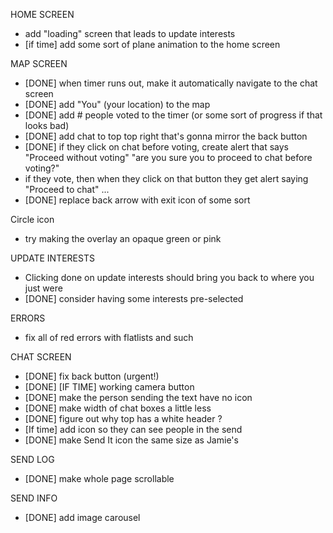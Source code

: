 HOME SCREEN
- add "loading" screen that leads to update interests
- [if time] add some sort of plane animation to the home screen

MAP SCREEN
- [DONE] when timer runs out, make it automatically navigate to the chat screen
- [DONE] add "You" (your location) to the map
- [DONE] add # people voted to the timer (or some sort of progress if that looks bad)
- [DONE] add chat to top top right that's gonna mirror the back button
- [DONE] if they click on chat before voting, create alert that says "Proceed without voting" "are you sure you to proceed to chat before voting?" 
- if they vote, then when they click on that button they get alert saying "Proceed to chat" ...
- [DONE] replace back arrow with exit icon of some sort

Circle icon
- try making the overlay an opaque green or pink

UPDATE INTERESTS
- Clicking done on update interests should bring you back to where you just were
- [DONE] consider having some interests pre-selected

ERRORS
- fix all of red errors with flatlists and such

CHAT SCREEN
- [DONE] fix back button (urgent!)
- [DONE] [IF TIME] working camera button
- [DONE] make the person sending the text have no icon
- [DONE] make width of chat boxes a little less
- [DONE] figure out why top has a white header ?
- [If time] add icon so they can see people in the send 
- [DONE] make Send It icon the same size as Jamie's

SEND LOG
- [DONE] make whole page scrollable

SEND INFO
- [DONE] add image carousel
